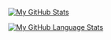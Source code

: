 [![My GitHub Stats](https://github-readme-stats.vercel.app/api/?username=JosephE2&count_private=true&theme=tokyonight&showicons=true)]()


[![My GitHub Language Stats](https://github-readme-stats.vercel.app/api/top-langs/?username=JosephE2&langs_count=5&theme=tokyonight)]()

